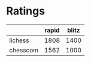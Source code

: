 # Ratings

|          | rapid | blitz |
|----------|-------|-------|
| lichess  | 1808 | 1400 |
| chesscom | 1562 | 1000 |
